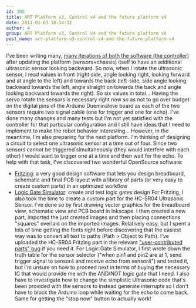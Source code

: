 ```yaml
---
id: 305
title: ART Platform v3, Control v4 and the future platform v4
date: 2011-01-03 18:54:32
author: 4
group: ART Platform v3, Control v4 and the future platform v4
post_name: art-platform-v3-control-v4-and-the-future-platform-v4
---
```


I've been writing many, [many iterations of both the software (the controller)](https://github.com/rngadam/ART/blob/master/ART%5FControl4/ART%5FControl4.pde) after updating the platform (sensors+chassis) itself to have an additional ultrasonic sensor looking backward. So now, when I rotate the ultrasonic sensor, I read values in front (right side, angle looking right, looking forward and at angle to the left) and towards the back (left-side, side angle looking backward towards the left, angle straight on towards the back and angle looking backward towards the right). So six values in total... Having the servo rotate the sensors is necessary right now so as not to go over budget on the digital pins of the Arduino Dueminalove board as each of the two sensors require two signal cable (one for trigger and one for echo). I've done many changes and many tests but I'm not yet satisfied with the controller for that particular configuration and I still have ideas that I need to implement to make the robot behavior interesting... However, in the meantime, I'm also preparing for the next platform. I'm thinking of designing a circuit to select one ultrasonic sensor at a time out of four. Since two sensors cannot be triggered simultaneously (they would interfere with each other) I would want to trigger one at a time and then wait for the echo. To help with that task, I've discovered two wonderful OpenSource software:
* [Fritzing](http://fritzing.org/): a very good design software that lets you design breadboard, schematic and final PCB layout with a library of parts (or very easy to create custom parts) in an optimized workflow
* [Logic Gate Simulator](http://www.kolls.net/gatesim/): create and test logic gates design
For Fritzing, I also took the time to create a custom part for the HC-SR04 Ultrasonic Sensor. I've done so by first drawing vector graphics for the breadboard view, schematic view and PCB board in Inkscape. I then created a new part, imported the just created images and then placing connections "squares" overlaid on the imported images. Relatively easy, but I spent a lots of time getting the fonts right before discovering that the easiest way was to convert all text to paths (Path > Object to Path). I've uploaded the HC-SR04 Fritzing part in the relevant ["user-contributed parts" bug](http://code.google.com/p/fritzing/issues/detail?id=875) if you need it. For Logic Gate Simulator, I first wrote down the truth table for the sensor selector ("when pin1 and pin2 are at 1, send trigger signal to sensor4 and receive echo from sensor4") and tested it, but I'm unsure on how to proceed next in terms of buying the necessary IC that would provide me with the AND/NOT logic gate that I need. I also have to investigate how to change the simplistic Ultrasonic code that's been provided with the sensors to instead generate interrupts so I don't have to block the Arduino loop while waiting for the echo to come back. Same for getting the "stop now" button to actually work!